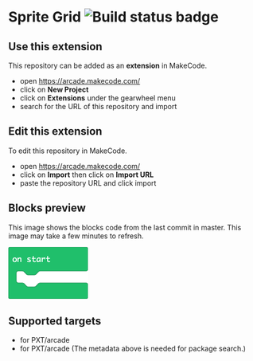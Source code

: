 # Sprite Grid ![Build status badge](https://github.com/darzu/arcade-grid/workflows/MakeCode/badge.svg)

## Use this extension

This repository can be added as an **extension** in MakeCode.

* open https://arcade.makecode.com/
* click on **New Project**
* click on **Extensions** under the gearwheel menu
* search for the URL of this repository and import

## Edit this extension

To edit this repository in MakeCode.

* open https://arcade.makecode.com/
* click on **Import** then click on **Import URL**
* paste the repository URL and click import

## Blocks preview

This image shows the blocks code from the last commit in master.
This image may take a few minutes to refresh.

![A rendered view of the blocks](https://github.com/darzu/arcade-grid/raw/master/.makecode/blocks.png)

## Supported targets

* for PXT/arcade
* for PXT/arcade
(The metadata above is needed for package search.)

